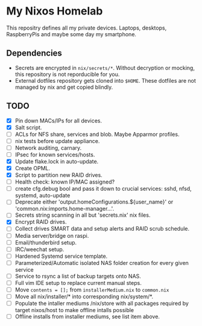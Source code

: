 # My Nixos Homelab

This repositry defines all my private devices. Laptops, desktops, RaspberryPis
and maybe some day my smartphone.

## Dependencies

* Secrets are encrypted in `nix/secrets/*`. Without decryption or mocking,
this repository is not reporducible for you.
* External dotfiles repository gets cloned into `$HOME`. These dotfiles are not
managed by nix and get copied blindly.

## TODO

- [x] Pin down MACs/IPs for all devices.
- [x] Salt script.
- [ ] ACLs for NFS share, services and blob. Maybe Apparmor profiles.
- [ ] nix tests before update appliance.
- [ ] Network auditing, carnary.
- [ ] IPsec for known services/hosts.
- [x] Update flake.lock in auto-update.
- [x] Create OPML.
- [x] Script to partition new RAID drives.
- [ ] Health check: known IP/MAC assigned?
- [ ] create cfg.debug bool and pass it down to crucial services: sshd, nfsd, systemd, auto-update
- [ ] Deprecate either 'output.homeConfigurations.${user_name}' or 'common.nix:imports.home-manager...'.
- [ ] Secrets string scanning in all but 'secrets.nix' nix files.
- [x] Encrypt RAID drives.
- [ ] Collect drives SMART data and setup alerts and RAID scrub schedule.
- [ ] Media server/bridge on raspi.
- [ ] Email/thunderbird setup.
- [ ] IRC/weechat setup.
- [ ] Hardened Systemd service template.
- [ ] Parameterized/Automatic isolated NAS folder creation for every given service
- [ ] Service to rsync a list of backup targets onto NAS.
- [ ] Full vim IDE setup to replace current manual steps.
- [ ] Move `contents = [];` from `installerMedium.nix` to `common.nix`
- [ ] Move all nix/installer/* into corresponding nix/system/*.
- [ ] Populate the intaller mediums /nix/store with all packages required by target nixos/host to make offline intalls possible
- [ ] Offline installs from installer mediums, see list item above.
